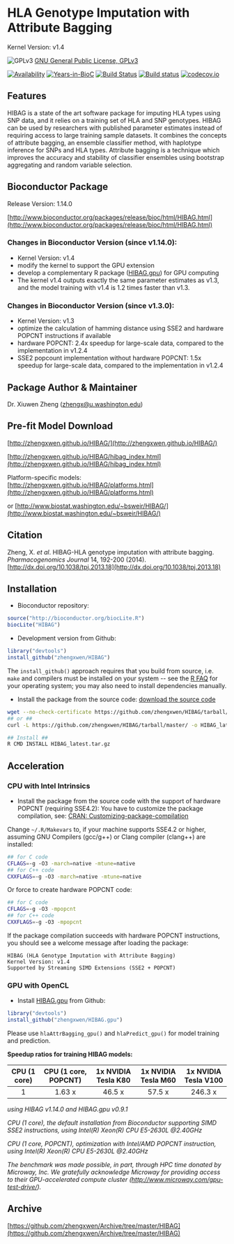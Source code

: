 HLA Genotype Imputation with Attribute Bagging
======

Kernel Version: v1.4

![GPLv3](http://www.gnu.org/graphics/gplv3-88x31.png)
[GNU General Public License, GPLv3](http://www.gnu.org/copyleft/gpl.html)

[![Availability](http://www.bioconductor.org/shields/availability/release/HIBAG.svg)](http://www.bioconductor.org/packages/release/bioc/html/HIBAG.html)
[![Years-in-BioC](http://www.bioconductor.org/shields/years-in-bioc/HIBAG.svg)](http://www.bioconductor.org/packages/release/bioc/html/HIBAG.html)
[![Build Status](https://travis-ci.org/zhengxwen/HIBAG.png)](https://travis-ci.org/zhengxwen/HIBAG)
[![Build status](https://ci.appveyor.com/api/projects/status/v650qe8ap4bojxuf?svg=true)](https://ci.appveyor.com/project/zhengxwen/hibag)
[![codecov.io](https://codecov.io/github/zhengxwen/HIBAG/coverage.svg?branch=master)](https://codecov.io/github/zhengxwen/HIBAG?branch=master)


## Features

HIBAG is a state of the art software package for imputing HLA types using SNP data, and it relies on a training set of HLA and SNP genotypes. HIBAG can be used by researchers with published parameter estimates instead of requiring access to large training sample datasets. It combines the concepts of attribute bagging, an ensemble classifier method, with haplotype inference for SNPs and HLA types. Attribute bagging is a technique which improves the accuracy and stability of classifier ensembles using bootstrap aggregating and random variable selection.


## Bioconductor Package

Release Version: 1.14.0

[http://www.bioconductor.org/packages/release/bioc/html/HIBAG.html](http://www.bioconductor.org/packages/release/bioc/html/HIBAG.html)


### Changes in Bioconductor Version (since v1.14.0):

* Kernel Version: v1.4
* modify the kernel to support the GPU extension
* develop a complementary R package ([HIBAG.gpu](https://github.com/zhengxwen/HIBAG.gpu)) for GPU computing
* The kernel v1.4 outputs exactly the same parameter estimates as v1.3, and the model training with v1.4 is 1.2 times faster than v1.3.


### Changes in Bioconductor Version (since v1.3.0):

* Kernel Version: v1.3
* optimize the calculation of hamming distance using SSE2 and hardware POPCNT instructions if available
* hardware POPCNT: 2.4x speedup for large-scale data, compared to the implementation in v1.2.4
* SSE2 popcount implementation without hardware POPCNT: 1.5x speedup for large-scale data, compared to the implementation in v1.2.4


## Package Author & Maintainer

Dr. Xiuwen Zheng ([zhengx@u.washington.edu](zhengx@u.washington.edu))


## Pre-fit Model Download

[http://zhengxwen.github.io/HIBAG/](http://zhengxwen.github.io/HIBAG/)

[http://zhengxwen.github.io/HIBAG/hibag_index.html](http://zhengxwen.github.io/HIBAG/hibag_index.html)

Platform-specific models: [http://zhengxwen.github.io/HIBAG/platforms.html](http://zhengxwen.github.io/HIBAG/platforms.html)

or [http://www.biostat.washington.edu/~bsweir/HIBAG/](http://www.biostat.washington.edu/~bsweir/HIBAG/)


## Citation

Zheng, X. *et al*. HIBAG-HLA genotype imputation with attribute bagging. *Pharmacogenomics Journal* 14, 192-200 (2014).
[http://dx.doi.org/10.1038/tpj.2013.18](http://dx.doi.org/10.1038/tpj.2013.18)


## Installation

* Bioconductor repository:
```R
source("http://bioconductor.org/biocLite.R")
biocLite("HIBAG")
```

* Development version from Github:
```R
library("devtools")
install_github("zhengxwen/HIBAG")
```
The `install_github()` approach requires that you build from source, i.e. `make` and compilers must be installed on your system -- see the [R FAQ](http://cran.r-project.org/faqs.html) for your operating system; you may also need to install dependencies manually.

* Install the package from the source code:
[download the source code](https://github.com/zhengxwen/HIBAG/tarball/master)
```sh
wget --no-check-certificate https://github.com/zhengxwen/HIBAG/tarball/master -O HIBAG_latest.tar.gz
## or ##
curl -L https://github.com/zhengxwen/HIBAG/tarball/master/ -o HIBAG_latest.tar.gz

## Install ##
R CMD INSTALL HIBAG_latest.tar.gz
```


## Acceleration

### CPU with Intel Intrinsics

* Install the package from the source code with the support of hardware POPCNT (requiring SSE4.2):
You have to customize the package compilation, see: [CRAN: Customizing-package-compilation](http://cran.r-project.org/doc/manuals/r-release/R-admin.html#Customizing-package-compilation)

Change `~/.R/Makevars` to, if your machine supports SSE4.2 or higher, assuming GNU Compilers (gcc/g++) or Clang compiler (clang++) are installed:
```sh
## for C code
CFLAGS=-g -O3 -march=native -mtune=native
## for C++ code
CXXFLAGS=-g -O3 -march=native -mtune=native
```
Or force to create hardware POPCNT code:
```sh
## for C code
CFLAGS=-g -O3 -mpopcnt
## for C++ code
CXXFLAGS=-g -O3 -mpopcnt
```

If the package compilation succeeds with hardware POPCNT instructions, you should see a welcome message after loading the package:
```
HIBAG (HLA Genotype Imputation with Attribute Bagging)
Kernel Version: v1.4
Supported by Streaming SIMD Extensions (SSE2 + POPCNT)
```

### GPU with OpenCL

* Install [HIBAG.gpu](https://github.com/zhengxwen/HIBAG.gpu) from Github:
```R
library("devtools")
install_github("zhengxwen/HIBAG.gpu")
```
Please use `hlaAttrBagging_gpu()` and `hlaPredict_gpu()` for model training and prediction.


**Speedup ratios for training HIBAG models:**

| CPU (1 core) | CPU (1 core, POPCNT) | 1x NVIDIA Tesla K80 | 1x NVIDIA Tesla M60 | 1x NVIDIA Tesla V100 |
|:------------:|:--------------------:|:-------------------:|:-------------------:|:--------------------:|
| 1            | 1.63 x               | 46.5 x              | 57.5 x              | 246.3 x              |

*using HIBAG v1.14.0 and HIBAG.gpu v0.9.1*

*CPU (1 core), the default installation from Bioconductor supporting SIMD SSE2 instructions, using Intel(R) Xeon(R) CPU E5-2630L @2.40GHz*

*CPU (1 core, POPCNT), optimization with Intel/AMD POPCNT instruction, using Intel(R) Xeon(R) CPU E5-2630L @2.40GHz*

*The benchmark was made possible, in part, through HPC time donated by Microway, Inc. We gratefully acknowledge Microway for providing access to their GPU-accelerated compute cluster (http://www.microway.com/gpu-test-drive/).*


## Archive

[https://github.com/zhengxwen/Archive/tree/master/HIBAG](https://github.com/zhengxwen/Archive/tree/master/HIBAG)
